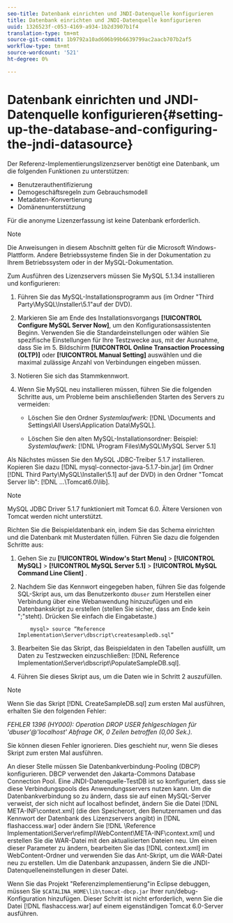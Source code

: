 ```yaml
---
seo-title: Datenbank einrichten und JNDI-Datenquelle konfigurieren
title: Datenbank einrichten und JNDI-Datenquelle konfigurieren
uuid: 1326523f-c053-4169-a934-1b2d3907b1f4
translation-type: tm+mt
source-git-commit: 1b9792a10ad606b99b6639799ac2aacb707b2af5
workflow-type: tm+mt
source-wordcount: '521'
ht-degree: 0%

---
```



# Datenbank einrichten und JNDI-Datenquelle konfigurieren{#setting-up-the-database-and-configuring-the-jndi-datasource}

Der Referenz-Implementierungslizenzserver benötigt eine Datenbank, um die folgenden Funktionen zu unterstützen:

* Benutzerauthentifizierung
* Demogeschäftsregeln zum Gebrauchsmodell
* Metadaten-Konvertierung
* Domänenunterstützung

Für die anonyme Lizenzerfassung ist keine Datenbank erforderlich.

>[!NOTE]
>
>Die Anweisungen in diesem Abschnitt gelten für die Microsoft Windows-Plattform. Andere Betriebssysteme finden Sie in der Dokumentation zu Ihrem Betriebssystem oder in der MySQL-Dokumentation.

Zum Ausführen des Lizenzservers müssen Sie MySQL 5.1.34 installieren und konfigurieren:

1. Führen Sie das MySQL-Installationsprogramm aus (im Ordner &quot;Third Party\MySQL\Installer\5.1&quot;auf der DVD).
1. Markieren Sie am Ende des Installationsvorgangs **[!UICONTROL Configure MySQL Server Now]**, um den Konfigurationsassistenten Beginn. Verwenden Sie die Standardeinstellungen oder wählen Sie spezifische Einstellungen für Ihre Testzwecke aus, mit der Ausnahme, dass Sie im 5. Bildschirm **[!UICONTROL Online Transaction Processing (OLTP)]** oder **[!UICONTROL Manual Setting]** auswählen und die maximal zulässige Anzahl von Verbindungen eingeben müssen.

1. Notieren Sie sich das Stammkennwort.
1. Wenn Sie MySQL neu installieren müssen, führen Sie die folgenden Schritte aus, um Probleme beim anschließenden Starten des Servers zu vermeiden:

   * Löschen Sie den Ordner *Systemlaufwerk:* [!DNL \Documents and Settings\All Users\Application Data\MySQL].

   * Löschen Sie den alten MySQL-Installationsordner: Beispiel: *Systemlaufwerk:* [!DNL \Program Files\MySQL\MySQL Server 5.1]

Als Nächstes müssen Sie den MySQL JDBC-Treiber 5.1.7 installieren. Kopieren Sie dazu [!DNL mysql-connector-java-5.1.7-bin.jar] (im Ordner [!DNL Third Party\MySQL\Installer\5.1] auf der DVD) in den Ordner &quot;Tomcat Server lib&quot;: [!DNL ...\Tomcat6.0\lib].

>[!NOTE]
>
>MySQL JDBC Driver 5.1.7 funktioniert mit Tomcat 6.0. Ältere Versionen von Tomcat werden nicht unterstützt.

Richten Sie die Beispieldatenbank ein, indem Sie das Schema einrichten und die Datenbank mit Musterdaten füllen. Führen Sie dazu die folgenden Schritte aus:

1. Gehen Sie zu **[!UICONTROL Window's Start Menu]** > **[!UICONTROL MySQL]** > **[!UICONTROL MySQL Server 5.1]** > **[!UICONTROL MySQL Command Line Client]** .
1. Nachdem Sie das Kennwort eingegeben haben, führen Sie das folgende SQL-Skript aus, um das Benutzerkonto `dbuser` zum Herstellen einer Verbindung über eine Webanwendung hinzuzufügen und ein Datenbankskript zu erstellen (stellen Sie sicher, dass am Ende kein &quot;;&quot;steht). Drücken Sie einfach die Eingabetaste.)

   ```
       mysql> source “Reference Implementation\Server\dbscript\createsampledb.sql”
   ```

1. Bearbeiten Sie das Skript, das Beispieldaten in den Tabellen ausfüllt, um Daten zu Testzwecken einzuschließen: [!DNL Reference Implementation\Server\dbscript\PopulateSampleDB.sql].
1. Führen Sie dieses Skript aus, um die Daten wie in Schritt 2 auszufüllen.

>[!NOTE]
>
>Wenn Sie das Skript [!DNL CreateSampleDB.sql] zum ersten Mal ausführen, erhalten Sie den folgenden Fehler:

*FEHLER 1396 (HY000): Operation DROP USER fehlgeschlagen für &#39;dbuser&#39;@&#39;localhost&#39; Abfrage OK, 0 Zeilen betroffen (0,00 Sek.).*

Sie können diesen Fehler ignorieren. Dies geschieht nur, wenn Sie dieses Skript zum ersten Mal ausführen.

An dieser Stelle müssen Sie Datenbankverbindung-Pooling (DBCP) konfigurieren. DBCP verwendet den Jakarta-Commons Database Connection Pool. Eine JNDI-Datenquelle-TestDB ist so konfiguriert, dass sie diese Verbindungspools des Anwendungsservers nutzen kann. Um die Datenbankverbindung so zu ändern, dass sie auf einen MySQL-Server verweist, der sich nicht auf localhost befindet, ändern Sie die Datei [!DNL META-INF\context.xml] (die den Speicherort, den Benutzernamen und das Kennwort der Datenbank des Lizenzservers angibt) in [!DNL flashaccess.war] oder ändern Sie [!DNL \Reference Implementation\Server\refimpl\WebContent\META-INF\context.xml] und erstellen Sie die WAR-Datei mit den aktualisierten Dateien neu. Um einen dieser Parameter zu ändern, bearbeiten Sie das [!DNL context.xml] im WebContent-Ordner und verwenden Sie das Ant-Skript, um die WAR-Datei neu zu erstellen. Um die Datenbank anzupassen, ändern Sie die JNDI-Datenquelleneinstellungen in dieser Datei.

Wenn Sie das Projekt &quot;Referenzimplementierung&quot;in Eclipse debuggen, müssen Sie `$CATALINA_HOME\lib\tomcat-dbcp.jar` Ihrer run/debug-Konfiguration hinzufügen. Dieser Schritt ist nicht erforderlich, wenn Sie die Datei [!DNL flashaccess.war] auf einem eigenständigen Tomcat 6.0-Server ausführen.
